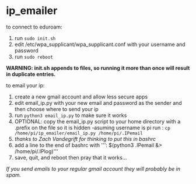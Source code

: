 # ip_emailer
to connect to eduroam:
1. run ```sudo init.sh```
2. edit /etc/wpa_supplicant/wpa_supplicant.conf with your username and password
3. run ```sudo reboot```

**WARNING: init.sh appends to files, so running it more than once will result in duplicate entries.**

to email your ip:
1. create a new gmail account and allow less secure apps
2. edit email_ip.py with your new email and password as the sender and then choose where to send your ip
3. run ```python3 email_ip.py``` to make sure it works
4. OPTIONAL: copy the email_ip.py script to your home directory with a .prefix on the file so it is hidden
  -asuming username is pi run : ```cp /home/pi/ip_emailer/email_ip.py /home/pi/.IPemail```
4. *thanks to Zach Vandegrift for thinking to put this in bashrc*
5. add a line to the end of bashrc with ''': $(python3 .IPemail &> /home/pi/.IPlog)'''
6. save, quit, and reboot then pray that it works...

*If you send emails to your regular gmail account they will probably be in spam.*
